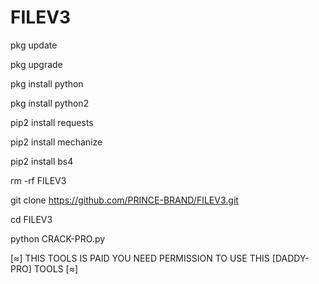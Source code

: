 # FILEV3
pkg update

pkg upgrade

pkg install python

pkg install python2

pip2 install requests 

 pip2 install mechanize

 pip2 install bs4
 
 rm -rf FILEV3

 git clone https://github.com/PRINCE-BRAND/FILEV3.git

 cd FILEV3


 python CRACK-PRO.py

[≈] THIS TOOLS IS PAID YOU NEED PERMISSION TO USE THIS [DADDY-PRO] TOOLS [≈]
